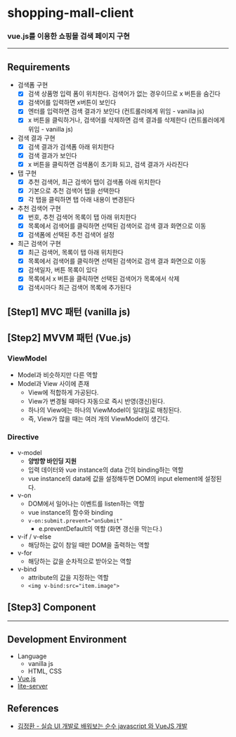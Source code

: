 # shopping-mall-client
### vue.js를 이용한 쇼핑몰 검색 페이지 구현 
   
---

## Requirements
- 검색폼 구현
  - [x] 검색 상품명 입력 폼이 위치한다. 검색어가 없는 경우이므로 x 버튼을 숨긴다
  - [x] 검색어를 입력하면 x버튼이 보인다 
  - [x] 엔터를 입력하면 검색 결과가 보인다 (컨트롤러에게 위임 - vanilla js)
  - [x] x 버튼을 클릭하거나, 검색어를 삭제하면 검색 결과를 삭제한다 (컨트롤러에게 위임 - vanilla js)
- 검색 결과 구현
  - [x] 검색 결과가 검색폼 아래 위치한다
  - [x] 검색 결과가 보인다
  - [x] x 버튼을 클릭하면 검색폼이 초기화 되고, 검색 결과가 사라진다
- 탭 구현
  - [x] 추천 검색어, 최근 검색어 탭이 검색폼 아래 위치한다
  - [x] 기본으로 추천 검색어 탭을 선택한다
  - [x] 각 탭을 클릭하면 탭 아래 내용이 변경된다
- 추천 검색어 구현
  - [x] 번호, 추천 검색어 목록이 탭 아래 위치한다
  - [x] 목록에서 검색어를 클릭하면 선택된 검색어로 검색 결과 화면으로 이동
  - [x] 검색폼에 선택된 추천 검색어 설정
- 최근 검색어 구현
  - [x] 최근 검색어, 목록이 탭 아래 위치한다
  - [x] 목록에서 검색어를 클릭하면 선택된 검색어로 검색 결과 화면으로 이동
  - [x] 검색일자, 버튼 목록이 있다
  - [x] 목록에서 x 버튼을 클릭하면 선택된 검색어가 목록에서 삭제
  - [x] 검색시마다 최근 검색어 목록에 추가된다

## [Step1] MVC 패턴 (vanilla js)

## [Step2] MVVM 패턴 (Vue.js)
### ViewModel
- Model과 비슷하지만 다른 역할
- Model과 View 사이에 존재
    - View에 적합하게 가공된다.
    - View가 변경될 때마다 자동으로 즉시 반영(갱신)된다.
    - 하나의 View에는 하나의 ViewModel이 일대일로 매칭된다.
    - 즉, View가 많을 때는 여러 개의 ViewModel이 생긴다.
### Directive
- v-model 
    - **양방향 바인딩 지원**
    - 입력 데이터와 vue instance의 data 간의 binding하는 역할 
    - vue instance의 data에 값을 설정해두면 DOM의 input element에 설정된다.
- v-on 
    - DOM에서 일어나는 이벤트를 listen하는 역할 
    - vue instance의 함수와 binding
    - `v-on:submit.prevent="onSubmit"`
        - e.preventDefault의 역할 (화면 갱신을 막는다.)
- v-if / v-else
    - 해당하는 값이 참일 때만 DOM을 출력하는 역할 
- v-for
    - 해당하는 값을 순차적으로 받아오는 역할
- v-bind
    - attribute의 값을 지정하는 역할     
    - `<img v-bind:src="item.image">`

## [Step3] Component
 
---

## Development Environment
- Language
    - vanilla js
    - HTML, CSS
- [Vue.js](https://vuejs.org/)
- [lite-server](https://github.com/johnpapa/lite-server)

## References
* [김정환 - 실습 UI 개발로 배워보는 순수 javascript 와 VueJS 개발](https://www.inflearn.com/course/%EC%88%9C%EC%88%98js-vuejs-%EA%B0%9C%EB%B0%9C-%EA%B0%95%EC%A2%8C/)
